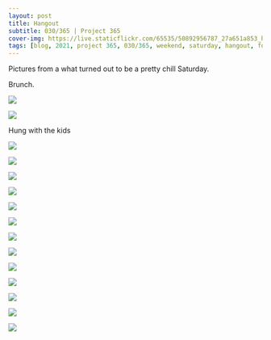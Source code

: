 ```yaml
---
layout: post
title: Hangout
subtitle: 030/365 | Project 365
cover-img: https://live.staticflickr.com/65535/50892956787_27a651a853_h.jpg
tags: [blog, 2021, project 365, 030/365, weekend, saturday, hangout, food]
---
```

Pictures from a what turned out to be a pretty chill Saturday.

Brunch.
<p class="post-img-wrap">
  <img src="https://live.staticflickr.com/65535/50891339473_5a81350df7_o.jpg">
</p>
<p class="post-img-wrap">
  <img src="https://live.staticflickr.com/65535/50892166372_82f3ecce56_o.jpg">
</p>
Hung with the kids
<p class="post-img-wrap">
  <img src="https://live.staticflickr.com/65535/50892216456_b5ae5f020f_h.jpg">
</p>
<p class="post-img-wrap">
  <img src="https://live.staticflickr.com/65535/50891551843_aa26ac040b_h.jpg">
</p>
<p class="post-img-wrap">
  <img src="https://live.staticflickr.com/65535/50892128773_41a6926e1b_h.jpg">
</p>
<p class="post-img-wrap">
  <img src="https://live.staticflickr.com/65535/50892129603_7aec53e0a8_k.jpg">
</p>
<p class="post-img-wrap">
  <img src="https://live.staticflickr.com/65535/50892129973_153d6a2d26_h.jpg">
</p>
<p class="post-img-wrap">
  <img src="https://live.staticflickr.com/65535/50892957797_909818de8f_k.jpg">
</p>
<p class="post-img-wrap">
  <img src="https://live.staticflickr.com/65535/50892130253_4bc8f282ce_k.jpg">
</p>
<p class="post-img-wrap">
  <img src="https://live.staticflickr.com/65535/50892131043_2aff85e5a6_k.jpg">
</p>
<p class="post-img-wrap">
  <img src="https://live.staticflickr.com/65535/50892845216_c9577c5843_k.jpg">
</p>
<p class="post-img-wrap">
  <img src="https://live.staticflickr.com/65535/50892131698_387e3cb5c2_k.jpg">
</p>
<p class="post-img-wrap">
  <img src="https://live.staticflickr.com/65535/50892960147_7354bb295a_h.jpg">
</p>
<p class="post-img-wrap">
  <img src="https://live.staticflickr.com/65535/50892133628_1c4df232cc_h.jpg">
</p>
<p class="post-img-wrap">
  <img src="https://live.staticflickr.com/65535/50892961812_97721c79fc_h.jpg">
</p>
